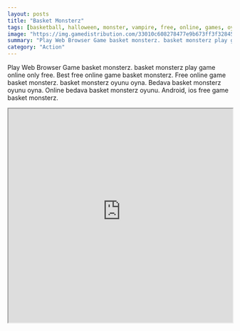```yaml
---
layout: posts
title: "Basket Monsterz"
tags: [basketball, halloween, monster, vampire, free, online, games, oyna, game, free, games, play, play, games]
image: "https://img.gamedistribution.com/33010c608278477e9b673ff3f3284529.jpg"
summary: "Play Web Browser Game basket monsterz. basket monsterz play game online only free. Best free online game basket monsterz. Free online game basket monsterz. basket monsterz oyunu oyna. Bedava basket monsterz oyunu oyna. Online bedava basket monsterz oyunu. Android, ios free game basket monsterz."
category: "Action"
---
```


Play Web Browser Game basket monsterz. basket monsterz play game online only free. Best free online game basket monsterz. Free online game basket monsterz. basket monsterz oyunu oyna. Bedava basket monsterz oyunu oyna. Online bedava basket monsterz oyunu. Android, ios free game basket monsterz.

<iframe width="100%" height="480px;" src="https://html5.gamedistribution.com/33010c608278477e9b673ff3f3284529/"></iframe>